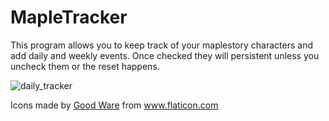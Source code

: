 # MapleTracker

This program allows you to keep track of your maplestory characters and add daily and weekly
events. Once checked they will persistent unless you uncheck them or the reset happens.

![daily_tracker](https://user-images.githubusercontent.com/25470163/61186370-3845c300-a619-11e9-81aa-d4c994938937.PNG)

<div>Icons made by <a href="https://www.flaticon.com/authors/good-ware" title="Good Ware">Good Ware</a> from <a href="https://www.flaticon.com/" title="Flaticon">www.flaticon.com</a></div>
